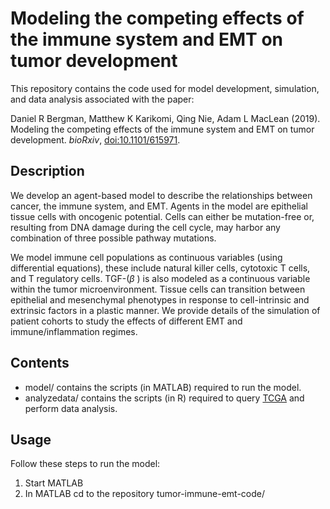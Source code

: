 

# Modeling the competing effects of the immune system and EMT on tumor development

This repository contains the code used for model development, simulation, and data analysis associated with the paper:

Daniel R Bergman, Matthew K Karikomi, Qing Nie, Adam L MacLean (2019).  Modeling the competing effects of the immune system and EMT on tumor development. *bioRxiv*, [doi:10.1101/615971](https://doi.org/10.1101/615971).


## Description 

We develop an agent-based model to describe the relationships between cancer, the immune system, and EMT. Agents in the model are epithelial tissue cells with oncogenic potential. Cells can either be mutation-free or, resulting from DNA damage during the cell cycle, may harbor any combination of three possible pathway mutations.

We model immune cell populations as continuous variables (using differential equations), these include natural killer cells, cytotoxic T cells, and T regulatory cells. TGF-\($\beta$ \) is also modeled as a continuous variable within the tumor microenvironment. Tissue cells can transition between epithelial and mesenchymal phenotypes in response to cell-intrinsic and extrinsic factors in a plastic manner. We provide details of the simulation of patient cohorts to study the effects of different EMT and immune/inflammation regimes.


## Contents
- model/ contains the scripts (in MATLAB) required to run the model.
- analyzedata/ contains the scripts (in R) required to query [TCGA](https://www.cancer.gov/about-nci/organization/ccg/research/structural-genomics/tcga) and perform data analysis.


## Usage

Follow these steps to run the model:

1. Start MATLAB
2. In MATLAB cd to the repository tumor-immune-emt-code/


